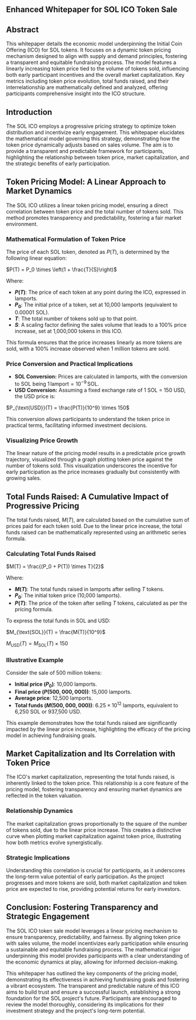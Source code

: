 ## Enhanced Whitepaper for SOL ICO Token Sale

## Abstract

This whitepaper details the economic model underpinning the Initial Coin Offering (ICO) for SOL tokens. It focuses on a dynamic token pricing mechanism designed to align with supply and demand principles, fostering a transparent and equitable fundraising process. The model features a linearly increasing token price tied to the volume of tokens sold, influencing both early participant incentives and the overall market capitalization. Key metrics including token price evolution, total funds raised, and their interrelationship are mathematically defined and analyzed, offering participants comprehensive insight into the ICO structure.

## Introduction

The SOL ICO employs a progressive pricing strategy to optimize token distribution and incentivize early engagement. This whitepaper elucidates the mathematical model governing this strategy, demonstrating how the token price dynamically adjusts based on sales volume. The aim is to provide a transparent and predictable framework for participants, highlighting the relationship between token price, market capitalization, and the strategic benefits of early participation.

## Token Pricing Model: A Linear Approach to Market Dynamics

The SOL ICO utilizes a linear token pricing model, ensuring a direct correlation between token price and the total number of tokens sold. This method promotes transparency and predictability, fostering a fair market environment.

### Mathematical Formulation of Token Price

The price of each SOL token, denoted as $P(T)$, is determined by the following linear equation:

$P(T) = P_0 \times \left(1 + \frac{T}{S}\right)$

Where:

* **$P(T)$**: The price of each token at any point during the ICO, expressed in lamports.
* **$P_0$**: The initial price of a token, set at 10,000 lamports (equivalent to 0.00001 SOL).
* **$T$**: The total number of tokens sold up to that point.
* **$S$**: A scaling factor defining the sales volume that leads to a 100% price increase, set at 1,000,000 tokens in this ICO.

This formula ensures that the price increases linearly as more tokens are sold, with a 100% increase observed when 1 million tokens are sold.

### Price Conversion and Practical Implications

* **SOL Conversion:** Prices are calculated in lamports, with the conversion to SOL being $1 \, \text{lamport} = 10^{-9} \, \text{SOL}$.
* **USD Conversion:** Assuming a fixed exchange rate of 1 SOL = 150 USD, the USD price is:

$P_{\text{USD}}(T) = \frac{P(T)}{10^9} \times 150$

This conversion allows participants to understand the token price in practical terms, facilitating informed investment decisions.

### Visualizing Price Growth

The linear nature of the pricing model results in a predictable price growth trajectory, visualized through a graph plotting token price against the number of tokens sold. This visualization underscores the incentive for early participation as the price increases gradually but consistently with growing sales.

## Total Funds Raised: A Cumulative Impact of Progressive Pricing

The total funds raised, $M(T)$,  are calculated based on the cumulative sum of prices paid for each token sold. Due to the linear price increase, the total funds raised can be mathematically represented using an arithmetic series formula.

### Calculating Total Funds Raised

$M(T) = \frac{(P_0 + P(T)) \times T}{2}$

Where:

* **$M(T)$**: The total funds raised in lamports after selling $T$ tokens.
* **$P_0$**: The initial token price (10,000 lamports).
* **$P(T)$**: The price of the token after selling $T$ tokens, calculated as per the pricing formula.

To express the total funds in SOL and USD:

$M_{\text{SOL}}(T) = \frac{M(T)}{10^9}$

$M_{\text{USD}}(T) = M_{\text{SOL}}(T) \times 150$

### Illustrative Example

Consider the sale of 500 million tokens:

* **Initial price ($P_0$)**: 10,000 lamports.
* **Final price ($P(500,000,000)$)**: 15,000 lamports.
* **Average price**: 12,500 lamports.
* **Total funds ($M(500,000,000)$)**: $6.25 \times 10^{12}$ lamports, equivalent to 6,250 SOL or 937,500 USD.

This example demonstrates how the total funds raised are significantly impacted by the linear price increase, highlighting the efficacy of the pricing model in achieving fundraising goals.

## Market Capitalization and Its Correlation with Token Price

The ICO's market capitalization, representing the total funds raised, is inherently linked to the token price. This relationship is a core feature of the pricing model, fostering transparency and ensuring market dynamics are reflected in the token valuation.

### Relationship Dynamics

The market capitalization grows proportionally to the square of the number of tokens sold, due to the linear price increase. This creates a distinctive curve when plotting market capitalization against token price, illustrating how both metrics evolve synergistically.

### Strategic Implications

Understanding this correlation is crucial for participants, as it underscores the long-term value potential of early participation. As the project progresses and more tokens are sold, both market capitalization and token price are expected to rise, providing potential returns for early investors.

## Conclusion: Fostering Transparency and Strategic Engagement

The SOL ICO token sale model leverages a linear pricing mechanism to ensure transparency, predictability, and fairness. By aligning token price with sales volume, the model incentivizes early participation while ensuring a sustainable and equitable fundraising process. The mathematical rigor underpinning this model provides participants with a clear understanding of the economic dynamics at play, allowing for informed decision-making.

This whitepaper has outlined the key components of the pricing model, demonstrating its effectiveness in achieving fundraising goals and fostering a vibrant ecosystem. The transparent and predictable nature of this ICO aims to build trust and ensure a successful launch, establishing a strong foundation for the SOL project's future. Participants are encouraged to review the model thoroughly, considering its implications for their investment strategy and the project's long-term potential.
